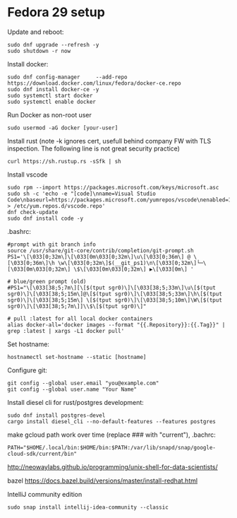 # Fedora 29 setup

Update and reboot:
```
sudo dnf upgrade --refresh -y
sudo shutdown -r now
```

Install docker:
```
sudo dnf config-manager     --add-repo     https://download.docker.com/linux/fedora/docker-ce.repo
sudo dnf install docker-ce -y
sudo systemctl start docker
sudo systemctl enable docker
```
Run Docker as non-root user
```
sudo usermod -aG docker [your-user]
```
Install rust (note -k ignores cert, usefull behind company FW with TLS inspection. The following line is not great security practice)
```
curl https://sh.rustup.rs -sSfk | sh
```
Install vscode
```
sudo rpm --import https://packages.microsoft.com/keys/microsoft.asc
sudo sh -c 'echo -e "[code]\nname=Visual Studio Code\nbaseurl=https://packages.microsoft.com/yumrepos/vscode\nenabled=1\ngpgcheck=1\ngpgkey=https://packages.microsoft.com/keys/microsoft.asc" > /etc/yum.repos.d/vscode.repo'
dnf check-update
sudo dnf install code -y
```
.bashrc:
```
#prompt with git branch info
source /usr/share/git-core/contrib/completion/git-prompt.sh
PS1='\[\033[0;32m\]\[\033[0m\033[0;32m\]\u\[\033[0;36m\] @ \[\033[0;36m\]\h \w\[\033[0;32m\]$(__git_ps1)\n\[\033[0;32m\]└─\[\033[0m\033[0;32m\] \$\[\033[0m\033[0;32m\] ▶\[\033[0m\] '

# blue/green prompt (old)
#PS1="\[\033[38;5;7m\][\[$(tput sgr0)\]\[\033[38;5;33m\]\u\[$(tput sgr0)\]\[\033[38;5;15m\]@\[$(tput sgr0)\]\[\033[38;5;33m\]\h\[$(tput sgr0)\]\[\033[38;5;15m\] \[$(tput sgr0)\]\[\033[38;5;10m\]\W\[$(tput sgr0)\]\[\033[38;5;7m\]]\\$\[$(tput sgr0)\]"

# pull :latest for all local docker containers
alias docker-all='docker images --format "{{.Repository}}:{{.Tag}}" | grep :latest | xargs -L1 docker pull'

```

Set hostname:
```
hostnamectl set-hostname --static [hostname]
```

Configure git:
```
git config --global user.email "you@example.com"
git config --global user.name "Your Name"
```

Install diesel cli for rust/postgres development:
```
sudo dnf install postgres-devel
cargo install diesel_cli --no-default-features --features postgres
```

make gcloud path work over time (replace ### with "current"), .bachrc:
```
PATH="$HOME/.local/bin:$HOME/bin:$PATH:/var/lib/snapd/snap/google-cloud-sdk/current/bin"
```

http://neowaylabs.github.io/programming/unix-shell-for-data-scientists/

bazel
https://docs.bazel.build/versions/master/install-redhat.html

IntelliJ community edition
```
sudo snap install intellij-idea-community --classic
```


